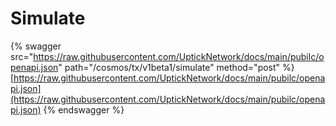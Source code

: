 # Simulate

{% swagger src="https://raw.githubusercontent.com/UptickNetwork/docs/main/pubilc/openapi.json" path="/cosmos/tx/v1beta1/simulate" method="post" %}
[https://raw.githubusercontent.com/UptickNetwork/docs/main/pubilc/openapi.json](https://raw.githubusercontent.com/UptickNetwork/docs/main/pubilc/openapi.json)
{% endswagger %}
